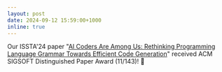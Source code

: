 ```yaml
---
layout: post
date: 2024-09-12 15:59:00+1000
inline: true
---
```


Our ISSTA'24 paper "[AI Coders Are Among Us: Rethinking Programming Language Grammar Towards Efficient Code Generation](https://dl.acm.org/doi/10.1145/3650212.3680347)" received ACM SIGSOFT Distinguished Paper Award (11/143)! :tada:
